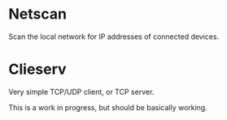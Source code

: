 # Netscan
Scan the local network for IP addresses of connected devices.

# Clieserv
Very simple TCP/UDP client, or TCP server.

This is a work in progress, but should be basically working.
